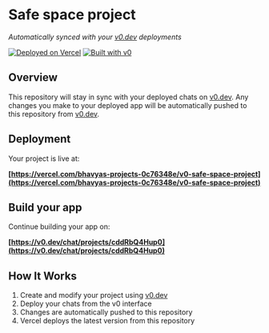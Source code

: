 # Safe space project

*Automatically synced with your [v0.dev](https://v0.dev) deployments*

[![Deployed on Vercel](https://img.shields.io/badge/Deployed%20on-Vercel-black?style=for-the-badge&logo=vercel)](https://vercel.com/bhavyas-projects-0c76348e/v0-safe-space-project)
[![Built with v0](https://img.shields.io/badge/Built%20with-v0.dev-black?style=for-the-badge)](https://v0.dev/chat/projects/cddRbQ4Hup0)

## Overview

This repository will stay in sync with your deployed chats on [v0.dev](https://v0.dev).
Any changes you make to your deployed app will be automatically pushed to this repository from [v0.dev](https://v0.dev).

## Deployment

Your project is live at:

**[https://vercel.com/bhavyas-projects-0c76348e/v0-safe-space-project](https://vercel.com/bhavyas-projects-0c76348e/v0-safe-space-project)**

## Build your app

Continue building your app on:

**[https://v0.dev/chat/projects/cddRbQ4Hup0](https://v0.dev/chat/projects/cddRbQ4Hup0)**

## How It Works

1. Create and modify your project using [v0.dev](https://v0.dev)
2. Deploy your chats from the v0 interface
3. Changes are automatically pushed to this repository
4. Vercel deploys the latest version from this repository